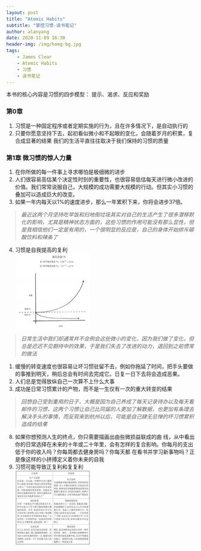 ```yaml
---
layout: post
title: "Atomic Habits" 
subtitle: "掌控习惯-读书笔记"
author: alanyang
date: 2020-11-09 16:30
header-img: /img/homg-bg.jpg
tags:
    - James Clear
    - Atomic Habits
    - 习惯
    - 读书笔记
---
```


本书的核心内容是习惯的四步模型： 提示、渴求、反应和奖励
### 第0章
1. 习惯是一种固定程序或者定期实施的行为，且在许多情况下，是自动执行的 
2. 只要你愿意坚持下去，起初看似微小和不起眼的变化，会随着岁月的积累，复合成显著的结果
我们的生活平直往往取决于我们保持的习惯的质量

### 第1章  微习惯的惊人力量
1. 在你所做的每一件事上寻求哪怕是极细微的进步
2. 人们很容易高估某个决定性时刻的重要性，也很容易低估每天进行微小改进的价值。我们常常说服自己，大规模的成功需要大规模的行动。但其实小习惯的叠加可以造成巨大的改变。
3. 如果一年内每天以1%的速度进步，那么一年累积下来，你将会进步37倍。

> *最近这两个月坚持吃早饭和扫地倒垃圾其实对自己的生活产生了很多潜移默化的影响，尤其是精神状态方面的，这些习惯的作用可能没有那么显性，但是我相信他们一定是有用的，一个很明显的反应是，自己的身体开始排斥碳酸饮料和辣条了*
4. 习惯是自我提高的复利<br>
   <img src="/img/notebook/Atomic-habits-1.png" width="200px" height="200px" style="text-aligin:center">
> *日常生活中我们却通常并不会例会这些微小的变化，因为我们做了变化，但总是迟迟不见期待中的效果，于是我们失去了改进的动力，退回到之前惯常的做法*

1. 缓慢的转变速度也很容易让坏习惯驻留不去，例如你拖延了时间，把手头要做的事推到明天，稍后总会有时间去完成它。日复一日下去将会造成恶果。
2. 人们总是觉得放纵自己一次算不上什么大事
3. 成功是日常习惯累计的产物，而不是一生仅有一次的重大转变的结果
> *回想自己受到重用的日子，大概是因为自己养成了每天记录待办以及每天看邮件的习惯，这两个习惯让自己比同届的人更加了解数据，也更加有条理去解决手头的事情，而反观来到杭州以后，可能是自己肆无忌惮的坏习惯累积造成的结果*
8. 如果你想预测人生的终点，你只需要描画出由些微损益联成的曲 线，从中看出你的日常选择在未来的十年或二十年里，会有怎样的复合影响。你每月的支出低于你的收入吗？你每周都去健身房吗？你每天都 在看书并学习新事物吗？正是像这样的小拼搏定义着你未来的自我
9. 习惯可能导致正复利和复复利<br>
   <img src="/img/notebook/Atomic-habits-2.png" width="200px" height="200px" style="text-aligin: center">


